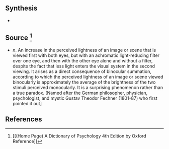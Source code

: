 ## Synthesis
- 
## Source [^1]
- $n$. An increase in the perceived lightness of an image or scene that is viewed first with both eyes, but with an achromatic light-reducing filter over one eye, and then with the other eye alone and without a filter, despite the fact that less light enters the visual system in the second viewing. It arises as a direct consequence of binocular summation, according to which the perceived lightness of an image or scene viewed binocularly is approximately the average of the brightness of the two stimuli perceived monocularly. It is a surprising phenomenon rather than a true paradox. \[Named after the German philosopher, physician, psychologist, and mystic Gustav Theodor Fechner (1801-87) who first pointed it out]
## References

[^1]: [[(Home Page) A Dictionary of Psychology 4th Edition by Oxford Reference]]